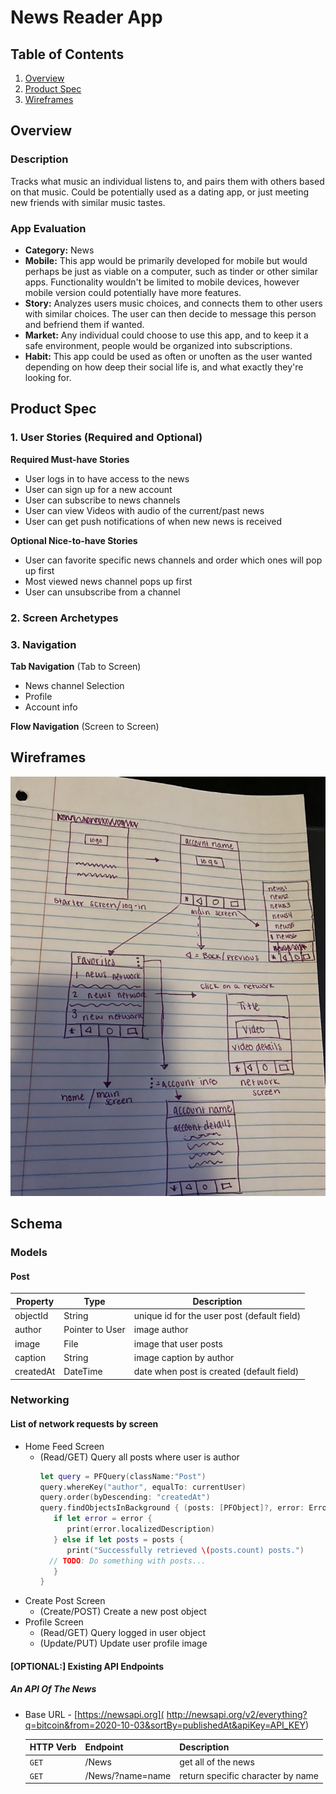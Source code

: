 # News Reader App

## Table of Contents
1. [Overview](#Overview)
1. [Product Spec](#Product-Spec)
1. [Wireframes](#Wireframes)

## Overview
### Description
Tracks what music an individual listens to, and pairs them with others based on that music. Could be potentially used as a dating app, or just meeting new friends with similar music tastes.

### App Evaluation
- **Category:** News
- **Mobile:** This app would be primarily developed for mobile but would perhaps be just as viable on a computer, such as tinder or other similar apps. Functionality wouldn't be limited to mobile devices, however mobile version could potentially have more features.
- **Story:** Analyzes users music choices, and connects them to other users with similar choices. The user can then decide to message this person and befriend them if wanted.
- **Market:** Any individual could choose to use this app, and to keep it a safe environment, people would be organized into subscriptions.
- **Habit:** This app could be used as often or unoften as the user wanted depending on how deep their social life is, and what exactly they're looking for.


## Product Spec
### 1. User Stories (Required and Optional)

**Required Must-have Stories**

* User logs in to have access to the news
* User can sign up for a new account
* User can subscribe to news channels
* User can view Videos with audio of the current/past news
* User can get push notifications of when new news is received

**Optional Nice-to-have Stories**

* User can favorite specific news channels and order which ones will pop up first
* Most viewed news channel pops up first
* User can unsubscribe from a channel

### 2. Screen Archetypes



### 3. Navigation

**Tab Navigation** (Tab to Screen)

* News channel Selection
* Profile 
* Account info


**Flow Navigation** (Screen to Screen)

## Wireframes
![Alt Text](https://github.com/DTT-Group/NewsReaderAPP/blob/main/IMG_5717.JPG)

## Schema 
### Models
#### Post

   | Property      | Type     | Description |
   | ------------- | -------- | ------------|
   | objectId      | String   | unique id for the user post (default field) |
   | author        | Pointer to User| image author |
   | image         | File     | image that user posts |
   | caption       | String   | image caption by author |
   | createdAt     | DateTime | date when post is created (default field) |
   
### Networking
#### List of network requests by screen
   - Home Feed Screen
      - (Read/GET) Query all posts where user is author
         ```swift
         let query = PFQuery(className:"Post")
         query.whereKey("author", equalTo: currentUser)
         query.order(byDescending: "createdAt")
         query.findObjectsInBackground { (posts: [PFObject]?, error: Error?) in
            if let error = error { 
               print(error.localizedDescription)
            } else if let posts = posts {
               print("Successfully retrieved \(posts.count) posts.")
           // TODO: Do something with posts...
            }
         }
         ```
   - Create Post Screen
      - (Create/POST) Create a new post object
   - Profile Screen
      - (Read/GET) Query logged in user object
      - (Update/PUT) Update user profile image
      
#### [OPTIONAL:] Existing API Endpoints
##### An API Of The News
- Base URL - [https://newsapi.org](
http://newsapi.org/v2/everything?q=bitcoin&from=2020-10-03&sortBy=publishedAt&apiKey=API_KEY)

   HTTP Verb | Endpoint | Description
   ----------|----------|------------
    `GET`    | /News | get all of the news
    `GET`    | /News/?name=name | return specific character by name

